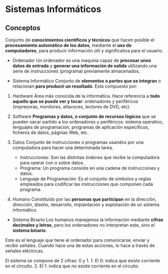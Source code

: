 # Sistemas Informáticos

## Conceptos

Conjunto de **conocimientos científicos y técnicos** que hacen posible el **procesamiento automático de los datos**, mediante el **uso de computadores**, para producir información útil y significativa para el usuario.

- Ordenador
Un ordenador es una maquina capaz de **procesar unos datos de entrada** y **generar una información de salida** utilizando una serie de instrucciones (programa) previamente almacenados.

- Sistema Informático
Conjunto de **elementos o partes que se integran** o relacionan **para producir un resultado**. Esta compuesto por:

1. Hardware
Área más conocida de la informática. Hace referencia a **todo aquello que se puede ver y tocar**: ordenadores y periféricos (impresoras, monitores, altavoces, lectores de DVD, etc).

2.  Software
    **Programas y datos, o conjunto de recursos lógicos** que se pueden sacar partido a los ordenadores y periféricos: sistema operativo, lenguajes de programación, programas de aplicación específicos, ficheros de datos, páginas Web, etc.

3. Datos
Conjunto de instrucciones o programas usandos por una computadora para hacer una determinada tarea.
    - Instrucciones: Son las distintas órdenes que recibe la computadora para operar con o sobre datos.
    - Programa: Un programa consiste en una cadena de instrucciones y datos.
    - Lenguaje de Programación: Es el conjunto de símbolos y reglas empleados para codificar las instrucciones que componen cada programa.

4. Humano
Constituido por las **personas que participan** en la dirección, dirección, diseño, desarrollo, implantación y explotación de un sistema informático.


- Sistema Binario
Los humanos manejamos la información mediante **cifras decimales y letras**, pero los ordenadores no interpretan este, sino el **sistema binario**.

Este es el lenguaje que tiene el ordenador para comunicarse, enviar y recibir señales. Cuando hace una de estas acciones, lo hace a través de señales eléctricas.

El sistema se compone de 2 cifras: 0 y 1.
    1. El 0: indica que existe corriente en el circuito.
    2. El 1: indica que no existe corriente en el circuito.
